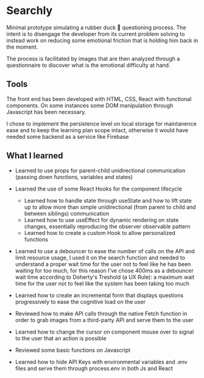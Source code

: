 # Searchly

Minimal prototype simulating a rubber duck 🐤 questioning process. The intent is to disengage the developer from its current problem solving to instead work
on reducing some emotional friction that is holding him back in the moment.

The process is facilitated by images that are then analyzed through a questionnaire to discover what is the emotional difficulty at hand.

## Tools
The front end has been developed with HTML, CSS, React with functional components. On some instances some DOM manipulation through Javascript has been necessary.

I chose to implement the persistence level on local storage for maintanence ease and to keep the learning plan scope intact, otherwise it would have needed some backend as a service
like Firebase

## What I learned


- Learned to use props for parent-child unidirectional communication (passing down functions, variables and states)


- Learned the use of some React Hooks for the component lifecycle
   - Learned how to handle state through useState and how to lift state up to allow more than simple unidirectional (from parent to child and between siblings) communication
   - Learned how to use useEffect for dynamic rendering on state changes, essentially reproducing the observer observable pattern
   - Learned how to create a custom Hook to allow personalized functions


- Learned to use a debouncer to ease the number of calls on the API and limit resource usage, I used it on the search function and needed to understand a proper wait time
  for the user not to feel like he has been waiting for too much, for this reason I've chose 400ms as a debouncer wait time according to Doherty's Treshold (a UX Rule): a maximum wait time for the
  user not to feel like the system has been taking too much


- Learned how to create an incremental form that displays questions progressively to ease the cognitive load on the user


- Reviewed how to make API calls through the native Fetch function in order to grab images from a third-party API and serve them to the user


- Learned how to change the cursor on component mouse over to signal to the user that an action is possible


- Reviewed some basic functions on Javascript


- Learned how to hide API Keys with environmental variables and .env files and serve them through process.env in both Js and React




